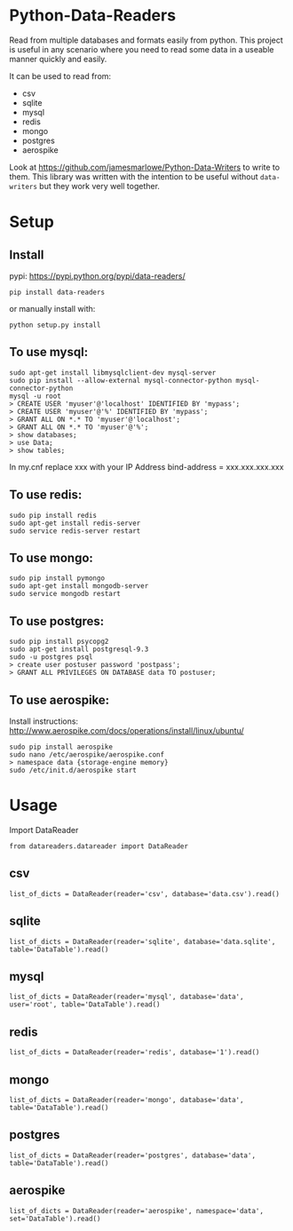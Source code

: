 Python-Data-Readers
===================
Read from multiple databases and formats easily from python. This project is useful in any scenario where you need to read some data in a useable manner quickly and easily.

It can be used to read from:
* csv
* sqlite
* mysql
* redis
* mongo
* postgres
* aerospike

Look at https://github.com/jamesmarlowe/Python-Data-Writers to write to them. This library was written with the intention to be useful without `data-writers` but they work very well together.

Setup
=====
Install
-------
pypi: https://pypi.python.org/pypi/data-readers/
```
pip install data-readers
```
or manually install with:
```
python setup.py install
```
To use mysql:
-------------
```
sudo apt-get install libmysqlclient-dev mysql-server
sudo pip install --allow-external mysql-connector-python mysql-connector-python
mysql -u root
> CREATE USER 'myuser'@'localhost' IDENTIFIED BY 'mypass';
> CREATE USER 'myuser'@'%' IDENTIFIED BY 'mypass';
> GRANT ALL ON *.* TO 'myuser'@'localhost';
> GRANT ALL ON *.* TO 'myuser'@'%';
> show databases;
> use Data;
> show tables;
```

In my.cnf replace xxx with your IP Address 
bind-address        = xxx.xxx.xxx.xxx

To use redis:
----------------
```
sudo pip install redis
sudo apt-get install redis-server
sudo service redis-server restart
```

To use mongo:
----------------
```
sudo pip install pymongo
sudo apt-get install mongodb-server
sudo service mongodb restart
```

To use postgres:
----------------
```
sudo pip install psycopg2
sudo apt-get install postgresql-9.3
sudo -u postgres psql
> create user postuser password 'postpass';
> GRANT ALL PRIVILEGES ON DATABASE data TO postuser;
```

To use aerospike:
----------------
Install instructions: http://www.aerospike.com/docs/operations/install/linux/ubuntu/
```
sudo pip install aerospike
sudo nano /etc/aerospike/aerospike.conf
> namespace data {storage-engine memory}
sudo /etc/init.d/aerospike start
```

Usage
=====
Import DataReader
```
from datareaders.datareader import DataReader
```
csv
---
```
list_of_dicts = DataReader(reader='csv', database='data.csv').read()
```
sqlite
------
```
list_of_dicts = DataReader(reader='sqlite', database='data.sqlite', table='DataTable').read()
```
mysql
-----
```
list_of_dicts = DataReader(reader='mysql', database='data', user='root', table='DataTable').read()
```
redis
-----
```
list_of_dicts = DataReader(reader='redis', database='1').read()
```
mongo
-----
```
list_of_dicts = DataReader(reader='mongo', database='data', table='DataTable').read()
```
postgres
--------
```
list_of_dicts = DataReader(reader='postgres', database='data', table='DataTable').read()
```
aerospike
---------
```
list_of_dicts = DataReader(reader='aerospike', namespace='data', set='DataTable').read()
```

